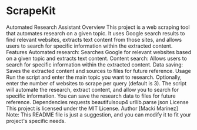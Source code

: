 # ScrapeKit
Automated Research Assistant
Overview
This project is a web scraping tool that automates research on a given topic. It uses Google search results to find relevant websites, extracts text content from those sites, and allows users to search for specific information within the extracted content.
Features
Automated research: Searches Google for relevant websites based on a given topic and extracts text content.
Content search: Allows users to search for specific information within the extracted content.
Data saving: Saves the extracted content and sources to files for future reference.
Usage
Run the script and enter the main topic you want to research.
Optionally, enter the number of websites to scrape per query (default is 3).
The script will automate the research, extract content, and allow you to search for specific information.
You can save the research data to files for future reference.
Dependencies
requests
beautifulsoup4
urllib.parse
json
License
This project is licensed under the MIT License.
Author
[Macki Marinez]
Note: This README file is just a suggestion, and you can modify it to fit your project's specific needs.
